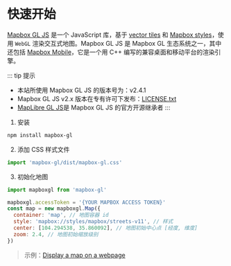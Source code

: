 # 快速开始

[Mapbox GL JS](https://docs.mapbox.com/mapbox-gl-js/api/) 是一个 JavaScript 库，基于 [vector tiles](https://docs.mapbox.com/help/glossary/vector-tiles/) 和 [Mapbox styles](https://docs.mapbox.com/mapbox-gl-js/style-spec/)，使用 `WebGL` 渲染交互式地图。Mapbox GL JS 是 Mapbox GL 生态系统之一，其中还包括 [Mapbox Mobile](https://www.mapbox.com/mobile/)，它是一个用 C++ 编写的兼容桌面和移动平台的渲染引擎。

::: tip 提示

- 本站所使用 Mapbox GL JS 的版本号为：v2.4.1
- Mapbox GL JS v2.x 版本在专有许可下发布：[LICENSE.txt](https://github.com/mapbox/mapbox-gl-js/blob/main/LICENSE.txt)
- [MapLibre GL JS](https://maplibre.org/maplibre-gl-js-docs/api/)是 Mapbox GL JS 的官方开源继承者
  :::

1. 安装

```bash
npm install mapbox-gl
```

2. 添加 CSS 样式文件

```js
import 'mapbox-gl/dist/mapbox-gl.css'
```

3. 初始化地图

```js
import mapboxgl from 'mapbox-gl'

mapboxgl.accessToken = '{YOUR MAPBOX ACCESS TOKEN}'
const map = new mapboxgl.Map({
  container: 'map', // 地图容器 id
  style: 'mapbox://styles/mapbox/streets-v11', // 样式
  center: [104.294538, 35.860092], // 地图初始中心点 [经度, 维度]
  zoom: 2.4, // 地图初始缩放级别
})
```

<!-- <map-base-map /> -->

> 示例：[Display a map on a webpage](https://docs.mapbox.com/mapbox-gl-js/example/simple-map/)
